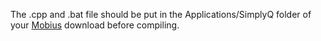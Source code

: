 The .cpp and .bat file should be put in the Applications/SimplyQ folder of your [Mobius](https://github.com/NIVANorge/Mobius) download before compiling.
